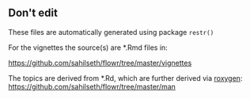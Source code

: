 ## Don't edit

These files are automatically generated using package `restr()`

For the vignettes the source(s) are *.Rmd files in:

https://github.com/sahilseth/flowr/tree/master/vignettes

The topics are derived from *.Rd, which are further derived via [roxygen](http://r-pkgs.had.co.nz/man.html):
https://github.com/sahilseth/flowr/tree/master/man


